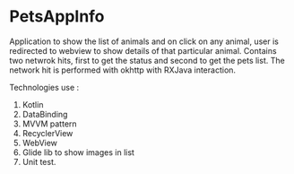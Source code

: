 # PetsAppInfo
Application to show the list of animals and on click on any animal, user is redirected to webview to show details of that particular animal.
Contains two netwrok hits, first to get the status and second to get the pets list. The network hit is performed with okhttp with RXJava interaction.

Technologies use : 
1) Kotlin
2) DataBinding
3) MVVM pattern
4) RecyclerView
5) WebView
6) Glide lib to show images in list
7) Unit test.
